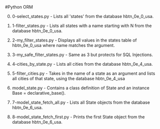 #Python ORM

0. 0-select_states.py - Lists all 'states' from the database hbtn_0e_0_usa.

1. 1-filter_states.py - Lists all states with a name starting with N from the database hbtn_0e_0_usa.

2. 2-my_filter_states.py - Displays all values in the states table of hbtn_0e_0_usa where name matches the argument.

3. 3-my_safe_filter_states.py - Same as 3 but protects for SQL Injections.

4. 4-cities_by_state.py - Lists all cities from the database hbtn_0e_4_usa.

5. 5-filter_cities.py - Takes in the name of a state as an argument and lists all cities of that state, using the database hbtn_0e_4_usa

6. model_state.py - Contains a class definition of State and an instance Base = declarative_base().

7. 7-model_state_fetch_all.py - Lists all State objects from the database hbtn_0e_6_usa.

8. 8-model_state_fetch_first.py - Prints the first State object from the database hbtn_0e_6_usa.
